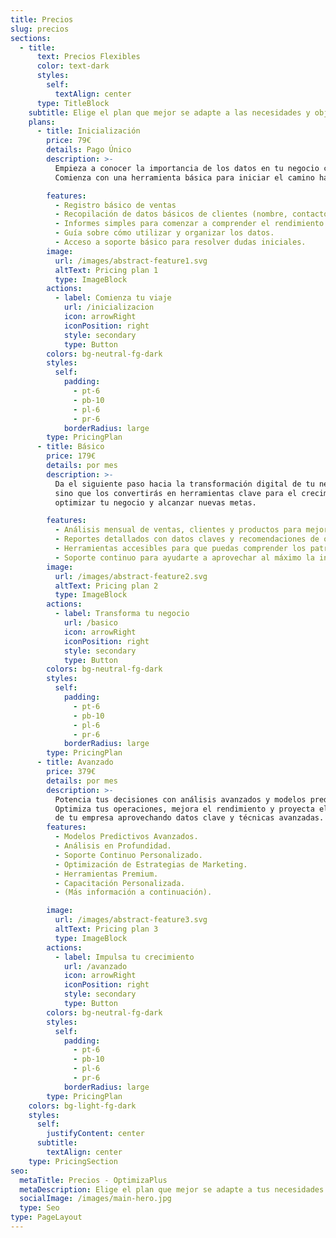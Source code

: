```yaml
---
title: Precios
slug: precios
sections:
  - title:
      text: Precios Flexibles
      color: text-dark
      styles:
        self:
          textAlign: center
      type: TitleBlock
    subtitle: Elige el plan que mejor se adapte a las necesidades y objetivos de tu negocio. Avanza a tu propio ritmo y optimiza tus resultados de manera eficiente.
    plans:
      - title: Inicialización
        price: 79€
        details: Pago Único
        description: >-
          Empieza a conocer la importancia de los datos en tu negocio con un enfoque sencillo.
          Comienza con una herramienta básica para iniciar el camino hacia la optimización de tu empresa.

        features:
          - Registro básico de ventas
          - Recopilación de datos básicos de clientes (nombre, contacto, etc.)
          - Informes simples para comenzar a comprender el rendimiento.
          - Guía sobre cómo utilizar y organizar los datos.
          - Acceso a soporte básico para resolver dudas iniciales.
        image:
          url: /images/abstract-feature1.svg
          altText: Pricing plan 1
          type: ImageBlock
        actions:
          - label: Comienza tu viaje
            url: /inicializacion
            icon: arrowRight
            iconPosition: right
            style: secondary
            type: Button
        colors: bg-neutral-fg-dark
        styles:
          self:
            padding:
              - pt-6
              - pb-10
              - pl-6
              - pr-6
            borderRadius: large
        type: PricingPlan
      - title: Básico
        price: 179€
        details: por mes
        description: >-
          Da el siguiente paso hacia la transformación digital de tu negocio. Con el Plan Básico, no solo recopilarás datos,
          sino que los convertirás en herramientas clave para el crecimiento. Empieza a tomar decisiones informadas que te permitirán   
          optimizar tu negocio y alcanzar nuevas metas.

        features:
          - Análisis mensual de ventas, clientes y productos para mejorar tu rendimiento.
          - Reportes detallados con datos claves y recomendaciones de optimización.
          - Herramientas accesibles para que puedas comprender los patrones de tu negocio.
          - Soporte continuo para ayudarte a aprovechar al máximo la información recopilada.
        image:
          url: /images/abstract-feature2.svg
          altText: Pricing plan 2
          type: ImageBlock
        actions:
          - label: Transforma tu negocio
            url: /basico
            icon: arrowRight
            iconPosition: right
            style: secondary
            type: Button
        colors: bg-neutral-fg-dark
        styles:
          self:
            padding:
              - pt-6
              - pb-10
              - pl-6
              - pr-6
            borderRadius: large
        type: PricingPlan
      - title: Avanzado
        price: 379€
        details: por mes
        description: >-
          Potencia tus decisiones con análisis avanzados y modelos predictivos. 
          Optimiza tus operaciones, mejora el rendimiento y proyecta el crecimiento 
          de tu empresa aprovechando datos clave y técnicas avanzadas.
        features:
          - Modelos Predictivos Avanzados.
          - Análisis en Profundidad.
          - Soporte Continuo Personalizado.
          - Optimización de Estrategias de Marketing.
          - Herramientas Premium.
          - Capacitación Personalizada.
          - (Más información a continuación).

        image:
          url: /images/abstract-feature3.svg
          altText: Pricing plan 3
          type: ImageBlock
        actions:
          - label: Impulsa tu crecimiento
            url: /avanzado
            icon: arrowRight
            iconPosition: right
            style: secondary
            type: Button
        colors: bg-neutral-fg-dark
        styles:
          self:
            padding:
              - pt-6
              - pb-10
              - pl-6
              - pr-6
            borderRadius: large
        type: PricingPlan
    colors: bg-light-fg-dark
    styles:
      self:
        justifyContent: center
      subtitle:
        textAlign: center
    type: PricingSection
seo:
  metaTitle: Precios - OptimizaPlus
  metaDescription: Elige el plan que mejor se adapte a tus necesidades.
  socialImage: /images/main-hero.jpg
  type: Seo
type: PageLayout
---
```


